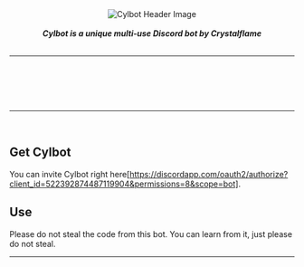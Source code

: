 <div align="center">
<img src="https://imgur.com/a/BR36a49" align="center" alt="Cylbot Header Image">
<br>
<br>
<strong><i>Cylbot is a unique multi-use Discord bot by Crystalflame</i></strong>
<br>
<br>
<hr>

<br>
<br>
<br>
<br>
</div>
<hr>
<br>


## Get Cylbot
You can invite Cylbot right here[https://discordapp.com/oauth2/authorize?client_id=522392874487119904&permissions=8&scope=bot].

## Use
Please do not steal the code from this bot. You can learn from it, just please do not steal.

---
